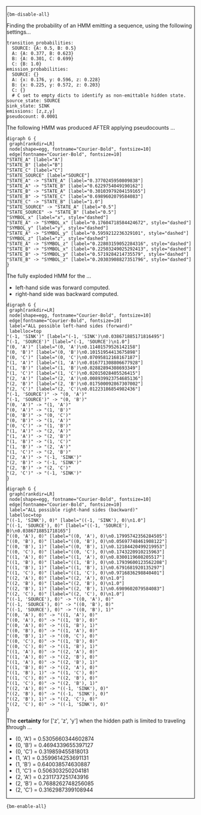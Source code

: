 <div style="border:1px solid black;">

`{bm-disable-all}`

Finding the probability of an HMM emitting a sequence, using the following settings...

```
transition_probabilities:
  SOURCE: {A: 0.5, B: 0.5}
  A: {A: 0.377, B: 0.623}
  B: {A: 0.301, C: 0.699}
  C: {B: 1.0}
emission_probabilities:
  SOURCE: {}
  A: {x: 0.176, y: 0.596, z: 0.228}
  B: {x: 0.225, y: 0.572, z: 0.203}
  C: {}
  # C set to empty dicts to identify as non-emittable hidden state.
source_state: SOURCE
sink_state: SINK
emissions: [z,z,y]
pseudocount: 0.0001

```

The following HMM was produced AFTER applying pseudocounts ...

```{dot}
digraph G {
 graph[rankdir=LR]
 node[shape=egg, fontname="Courier-Bold", fontsize=10]
 edge[fontname="Courier-Bold", fontsize=10]
"STATE_A" [label="A"]
"STATE_B" [label="B"]
"STATE_C" [label="C"]
"STATE_SOURCE" [label="SOURCE"]
"STATE_A" -> "STATE_A" [label="0.3770245950809838"]
"STATE_A" -> "STATE_B" [label="0.6229754049190162"]
"STATE_B" -> "STATE_A" [label="0.30103979204159165"]
"STATE_B" -> "STATE_C" [label="0.6989602079584083"]
"STATE_C" -> "STATE_B" [label="1.0"]
"STATE_SOURCE" -> "STATE_A" [label="0.5"]
"STATE_SOURCE" -> "STATE_B" [label="0.5"]
"SYMBOL_x" [label="x", style="dashed"]
"STATE_A" -> "SYMBOL_x" [label="0.17604718584424672", style="dashed"]
"SYMBOL_y" [label="y", style="dashed"]
"STATE_A" -> "SYMBOL_y" [label="0.5959212236329101", style="dashed"]
"SYMBOL_z" [label="z", style="dashed"]
"STATE_A" -> "SYMBOL_z" [label="0.22803159052284316", style="dashed"]
"STATE_B" -> "SYMBOL_x" [label="0.22503249025292413", style="dashed"]
"STATE_B" -> "SYMBOL_y" [label="0.5719284214735579", style="dashed"]
"STATE_B" -> "SYMBOL_z" [label="0.20303908827351796", style="dashed"]
}
```


The fully exploded HMM for the  ...

 * left-hand side was forward computed.
 * right-hand side was backward computed.

```{dot}
digraph G {
 graph[rankdir=LR]
 node[shape=egg, fontname="Courier-Bold", fontsize=10]
 edge[fontname="Courier-Bold", fontsize=10]
 label="ALL possible left-hand sides (forward)"
 labelloc=top
"(-1, 'SINK')" [label="(-1, 'SINK')\n0.038671885171816495"]
"(-1, 'SOURCE')" [label="(-1, 'SOURCE')\n1.0"]
"(0, 'A')" [label="(0, 'A')\n0.11401579526142158"]
"(0, 'B')" [label="(0, 'B')\n0.10151954413675898"]
"(0, 'C')" [label="(0, 'C')\n0.07095812168167187"]
"(1, 'A')" [label="(1, 'A')\n0.016771308806677928"]
"(1, 'B')" [label="(1, 'B')\n0.02882894308693349"]
"(1, 'C')" [label="(1, 'C')\n0.02015028405526415"]
"(2, 'A')" [label="(2, 'A')\n0.008939923754685136"]
"(2, 'B')" [label="(2, 'B')\n0.017500092867307002"]
"(2, 'C')" [label="(2, 'C')\n0.01223186854982436"]
"(-1, 'SOURCE')" -> "(0, 'A')"
"(-1, 'SOURCE')" -> "(0, 'B')"
"(0, 'A')" -> "(1, 'A')"
"(0, 'A')" -> "(1, 'B')"
"(0, 'B')" -> "(0, 'C')"
"(0, 'B')" -> "(1, 'A')"
"(0, 'C')" -> "(1, 'B')"
"(1, 'A')" -> "(2, 'A')"
"(1, 'A')" -> "(2, 'B')"
"(1, 'B')" -> "(1, 'C')"
"(1, 'B')" -> "(2, 'A')"
"(1, 'C')" -> "(2, 'B')"
"(2, 'A')" -> "(-1, 'SINK')"
"(2, 'B')" -> "(-1, 'SINK')"
"(2, 'B')" -> "(2, 'C')"
"(2, 'C')" -> "(-1, 'SINK')"
}
```

```{dot}
digraph G {
 graph[rankdir=LR]
 node[shape=egg, fontname="Courier-Bold", fontsize=10]
 edge[fontname="Courier-Bold", fontsize=10]
 label="ALL possible right-hand sides (backward)"
 labelloc=top
"((-1, 'SINK'), 0)" [label="((-1, 'SINK'), 0)\n1.0"]
"((-1, 'SOURCE'), 0)" [label="((-1, 'SOURCE'), 0)\n0.0386718851718165"]
"((0, 'A'), 0)" [label="((0, 'A'), 0)\n0.17995742356284505"]
"((0, 'B'), 0)" [label="((0, 'B'), 0)\n0.05697748461908122"]
"((0, 'B'), 1)" [label="((0, 'B'), 1)\n0.12184420499219953"]
"((0, 'C'), 0)" [label="((0, 'C'), 0)\n0.1743220910215963"]
"((1, 'A'), 0)" [label="((1, 'A'), 0)\n0.8300119608205517"]
"((1, 'B'), 0)" [label="((1, 'B'), 0)\n0.17939600123562208"]
"((1, 'B'), 1)" [label="((1, 'B'), 1)\n0.6791681920135297"]
"((1, 'C'), 0)" [label="((1, 'C'), 0)\n0.9716836298840401"]
"((2, 'A'), 0)" [label="((2, 'A'), 0)\n1.0"]
"((2, 'B'), 0)" [label="((2, 'B'), 0)\n1.0"]
"((2, 'B'), 1)" [label="((2, 'B'), 1)\n0.6989602079584083"]
"((2, 'C'), 0)" [label="((2, 'C'), 0)\n1.0"]
"((-1, 'SOURCE'), 0)" -> "((0, 'A'), 0)"
"((-1, 'SOURCE'), 0)" -> "((0, 'B'), 0)"
"((-1, 'SOURCE'), 0)" -> "((0, 'B'), 1)"
"((0, 'A'), 0)" -> "((1, 'A'), 0)"
"((0, 'A'), 0)" -> "((1, 'B'), 0)"
"((0, 'A'), 0)" -> "((1, 'B'), 1)"
"((0, 'B'), 0)" -> "((1, 'A'), 0)"
"((0, 'B'), 1)" -> "((0, 'C'), 0)"
"((0, 'C'), 0)" -> "((1, 'B'), 0)"
"((0, 'C'), 0)" -> "((1, 'B'), 1)"
"((1, 'A'), 0)" -> "((2, 'A'), 0)"
"((1, 'A'), 0)" -> "((2, 'B'), 0)"
"((1, 'A'), 0)" -> "((2, 'B'), 1)"
"((1, 'B'), 0)" -> "((2, 'A'), 0)"
"((1, 'B'), 1)" -> "((1, 'C'), 0)"
"((1, 'C'), 0)" -> "((2, 'B'), 0)"
"((1, 'C'), 0)" -> "((2, 'B'), 1)"
"((2, 'A'), 0)" -> "((-1, 'SINK'), 0)"
"((2, 'B'), 0)" -> "((-1, 'SINK'), 0)"
"((2, 'B'), 1)" -> "((2, 'C'), 0)"
"((2, 'C'), 0)" -> "((-1, 'SINK'), 0)"
}
```

The **certainty** for ['z', 'z', 'y'] when the hidden path is limited to traveling through ...

 * (0, 'A') = 0.5305660344602874
 * (0, 'B') = 0.4694339655397127
 * (0, 'C') = 0.319859455818013
 * (1, 'A') = 0.3599614253691131
 * (1, 'B') = 0.640038574630887
 * (1, 'C') = 0.506303250204181
 * (2, 'A') = 0.2311737251743916
 * (2, 'B') = 0.7688262748256085
 * (2, 'C') = 0.3162987399108944

</div>

`{bm-enable-all}`

